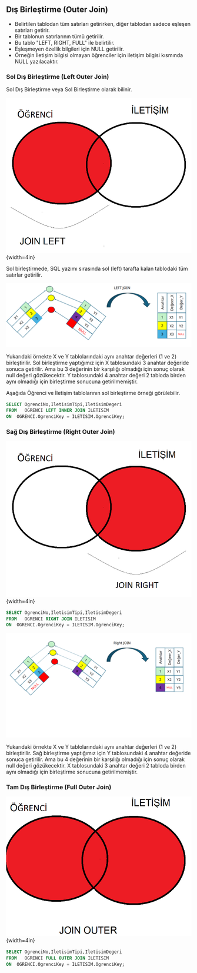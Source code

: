 ## Dış Birleştirme (Outer Join)

- Belirtilen tablodan tüm satırları getirirken, diğer tablodan sadece eşleşen satırları getirir.
- Bir tablonun satırlarının tümü getirilir.
- Bu tablo "LEFT, RIGHT, FULL" ile belirtilir.
- Eşleşmeyen özellik bilgileri için NULL getirilir.
- Örneğin İletişim bilgisi olmayan öğrenciler için iletişim bilgisi kısmında NULL yazılacaktır.

### Sol Dış Birleştirme (Left Outer Join)

Sol Dış Birleştirme veya Sol Birleştirme olarak bilinir.



![Sol Birleştirme Venn diyagram](images/join-left-example1-tr.png){width=4in}

Sol birleştirmede, SQL yazımı sırasında sol (left) tarafta kalan tablodaki tüm satırlar getirilir.


![Sol Birleştirme Satır Örneği](images/join-left.png)


Yukarıdaki örnekte X ve Y tablolarındaki aynı anahtar değerleri (1 ve 2) birleştirilir. 
Sol birleştirme yaptığımız için X tablosundaki 3 anahtar değeride sonuca getirilir.
Ama bu 3 değerinin bir karşılığı olmadığı için sonuç olarak null değeri gözükecektir.
Y tablosundaki 4 anahtar değeri 2 tabloda birden aynı olmadığı için birleştirme sonucuna getirilmemiştir.

Aşağıda Öğrenci ve İletişim tablolarının sol birleştirme örneği görülebilir.

```sql
SELECT OgrenciNo,IletisimTipi,IletisimDegeri
FROM   OGRENCI LEFT INNER JOIN ILETISIM
ON  OGRENCI.OgrenciKey = ILETISIM.OgrenciKey;
```


### Sağ Dış Birleştirme (Right Outer Join)

![Sağ Birleştirme Venn diyagram](images/join-right-example1-tr.png){width=4in}


```sql
SELECT OgrenciNo,IletisimTipi,IletisimDegeri
FROM   OGRENCI RIGHT JOIN ILETISIM
ON  OGRENCI.OgrenciKey = ILETISIM.OgrenciKey;
```

![Sağ Birleştirme Satır Örneği](images/join-right.png)

Yukarıdaki örnekte X ve Y tablolarındaki aynı anahtar değerleri (1 ve 2) birleştirilir. 
Sağ birleştirme yaptığımız için Y tablosundaki 4 anahtar değeride sonuca getirilir.
Ama bu 4 değerinin bir karşılığı olmadığı için sonuç olarak null değeri gözükecektir.
X tablosundaki 3 anahtar değeri 2 tabloda birden aynı olmadığı için birleştirme sonucuna getirilmemiştir.

### Tam Dış Birleştirme (Full Outer Join)

![Tam birleştirme Venn diyagram](images/join-full-outer-example1-tr.png){width=4in}


```sql
SELECT OgrenciNo,IletisimTipi,IletisimDegeri
FROM   OGRENCI FULL OUTER JOIN ILETISIM
ON  OGRENCI.OgrenciKey = ILETISIM.OgrenciKey;
```






